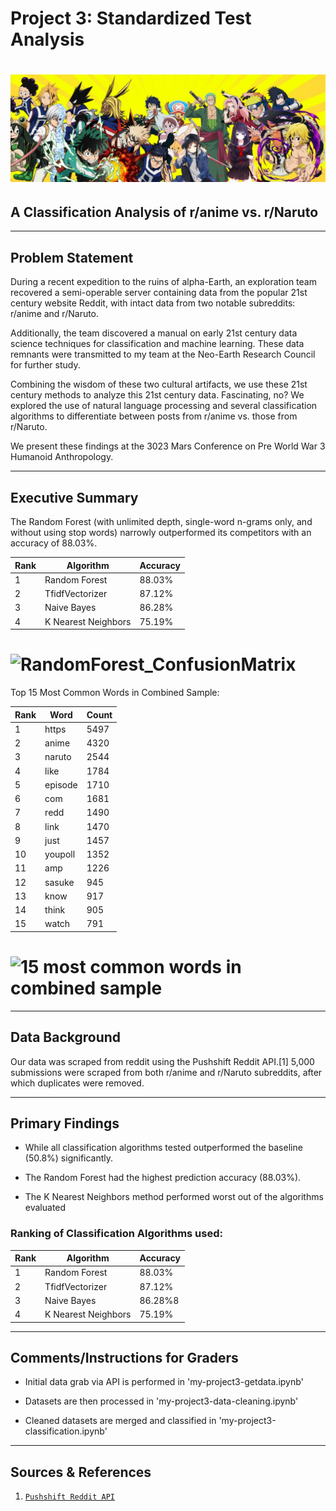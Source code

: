 # Project 3: Standardized Test Analysis

# ![banner](assets/Banner.jpg)
## A Classification Analysis of r/anime vs. r/Naruto

---
## Problem Statement

During a recent expedition to the ruins of alpha-Earth, an exploration team recovered a semi-operable server containing data from the popular 21st century website Reddit, with intact data from two notable subreddits: r/anime and r/Naruto.  

Additionally, the team discovered a manual on early 21st century data science techniques for classification and machine learning.  These data remnants were transmitted to my team at the Neo-Earth Research Council for further study.  

Combining the wisdom of these two cultural artifacts, we use these 21st century methods to analyze this 21st century data.  Fascinating, no?  We explored the use of natural language processing and several classification algorithms to differentiate between posts from r/anime vs. those from r/Naruto.  

We present these findings at the 3023 Mars Conference on Pre World War 3 Humanoid Anthropology.  

---
## Executive Summary

The Random Forest (with unlimited depth, single-word n-grams only, and without using stop words) narrowly outperformed its competitors with an accuracy of 88.03%.

|Rank|Algorithm|Accuracy|
|---|---|---|
|1|Random Forest|88.03%|
|2|TfidfVectorizer|87.12%|
|3|Naive Bayes|86.28%|
|4|K Nearest Neighbors|75.19%|


# ![RandomForest_ConfusionMatrix](https://git.generalassemb.ly/wangdj3/project-3/blob/master/assets/RandomForest_ConfusionMatrix.png)


Top 15 Most Common Words in Combined Sample:

|Rank|Word|Count|
|---|---|---|
|1|https|5497|
|2|anime|4320|
|3|naruto|2544|
|4|like|1784|
|5|episode|1710|
|6|com|1681|
|7|redd|1490|
|8|link|1470|
|9|just|1457|
|10|youpoll|1352|
|11|amp|1226|
|12|sasuke|945|
|13|know|917|
|14|think|905|
|15|watch|791|

# ![15 most common words in combined sample](https://git.generalassemb.ly/wangdj3/project-3/blob/master/assets/15_most_common_words.png)

---
## Data Background

Our data was scraped from reddit using the Pushshift Reddit API.[1]  5,000 submissions were scraped from both r/anime and r/Naruto subreddits, after which duplicates were removed.

---
## Primary Findings

- While all classification algorithms tested outperformed the baseline (50.8%) significantly.  

- The Random Forest had the highest prediction accuracy (88.03%).  

- The K Nearest Neighbors method performed worst out of the algorithms evaluated



### Ranking of Classification Algorithms used:

|Rank|Algorithm|Accuracy|
|---|---|---|
|1|Random Forest|88.03%|
|2|TfidfVectorizer|87.12%|
|3|Naive Bayes|86.28%8|
|4|K Nearest Neighbors|75.19%|

---
## Comments/Instructions for Graders

- Initial data grab via API is performed in 'my-project3-getdata.ipynb'

- Datasets are then processed in 'my-project3-data-cleaning.ipynb'

- Cleaned datasets are merged and classified in 'my-project3-classification.ipynb'


---
## Sources & References

1.  [`Pushshift Reddit API`](https://github.com/pushshift/api) 